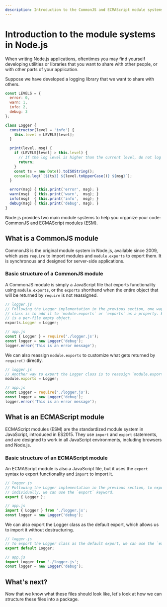 ```yaml
---
description: Introduction to the CommonJS and ECMAScript module systems in Node.js.
---
```


<!-- The ultimate source of truth should be https://nodejs.org/api/modules.html and https://nodejs.org/api/esm.html. Here we just give a brief overview. -->

# Introduction to the module systems in Node.js

When writing Node.js applications, oftentimes you may find yourself developing utilities or libraries that you want to share with other people, or with other parts of your application.

Suppose we have developed a logging library that we want to share with others.

```js
const LEVELS = {
  error: 0,
  warn: 1,
  info: 2,
  debug: 3
};

class Logger {
  constructor(level = 'info') {
    this.level = LEVELS[level];
  }

  print(level, msg) {
    if (LEVELS[level] > this.level) {
      // If the log level is higher than the current level, do not log
      return;
    }
    const ts = new Date().toISOString();
    console.log(`[${ts}] ${level.toUpperCase()} ${msg}`);
  }

  error(msg) { this.print('error', msg); }
  warn(msg)  { this.print('warn',  msg); }
  info(msg)  { this.print('info',  msg); }
  debug(msg) { this.print('debug', msg); }
}
```

Node.js provides two main module systems to help you organize your code: CommonJS and ECMAScript modules (ESM).

## What is a CommonJS module

CommonJS is the original module system in Node.js, available since 2009, which uses `require` to import modules and `module.exports` to export them. It is synchronous and designed for server-side applications.

### Basic structure of a CommonJS module

A CommonJS module is simply a JavaScript file that exports functionality using `module.exports`, or the `exports` shorthand when the entire object that will be returned by `require` is not reassigned.

```js
// logger.js
// Following the Logger implementation in the previous section, one way to export the Logger
// class is to add it to `module.exports` or `exports` as a property. By default, `exports`
// is a per-file empty object.
exports.Logger = Logger;
```

```js
// app.js
const { Logger } = require('./logger.js');
const logger = new Logger('debug');
logger.error('This is an error message');
```

We can also reassign `module.exports` to customize what gets returned by `require()` directly.

```js
// logger.js
// Another way to export the Logger class is to reassign `module.exports`
module.exports = Logger;
```

```js
// app.js
const Logger = require('./logger.js');
const logger = new Logger('debug');
logger.error('This is an error message');
```

## What is an ECMAScript module

ECMAScript modules (ESM) are the standardized module system in JavaScript, introduced in ES2015. They use `import` and `export` statements, and are designed to work in all JavaScript environments, including browsers and Node.js.

### Basic structure of an ECMAScript module

An ECMAScript module is also a JavaScript file, but it uses the `export` syntax to export functionality and `import` to import it.

```js
// logger.js
// Following the Logger implementation in the previous section, to export the Logger class
// individually, we can use the `export` keyword.
export { Logger };
```

```js
// app.js
import { Logger } from './logger.js';
const logger = new Logger('debug');
```

We can also export the Logger class as the default export, which allows us to import it without destructuring.

```js
// logger.js
// To export the Logger class as the default export, we can use the `export default` syntax.
export default Logger;
```

```js
// app.js
import Logger from './logger.js';
const logger = new Logger('debug');
```

## What's next?

Now that we know what these files should look like, let's look at how we can structure these files into a package.
